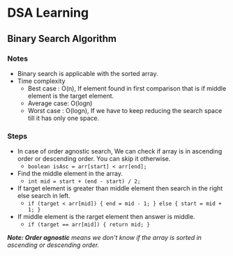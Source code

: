 # DSA Learning

## Binary Search Algorithm

### Notes

- Binary search is applicable with the sorted array.
- Time complexity
    - Best case : O(n), If element found in first comparison that is if middle element is the target element.
    - Average case: O(logn)
    - Worst case : O(logn), If we have to keep reducing the search space till it has only one space.

### Steps

- In case of order agnostic search, We can check if array is in ascending order or descending order. You can skip it
  otherwise.
    - `boolean isAsc = arr[start] < arr[end];`
- Find the middle element in the array.
    - `int mid = start + (end - start) / 2;`
- If target element is greater than middle element then search in the right else search in left.
    - `if (target < arr[mid]) { end = mid - 1; } else { start = mid + 1; }`
- If middle element is the rarget element then answer is middle.
    - `if (target == arr[mid]) { return mid; }`

_**Note: Order agnostic** means we don't know if the array is sorted in ascending or descending order._